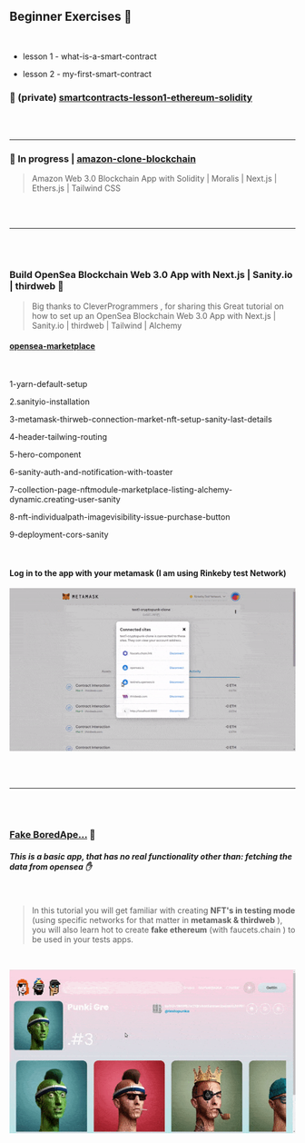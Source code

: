 ## Beginner Exercises 🍭

<br>

- lesson 1 - what-is-a-smart-contract

- lesson 2 - my-first-smart-contract

### 🚧 (private) [smartcontracts-lesson1-ethereum-solidity](https://github.com/nadiamariduena/smartcontracts-lesson1-ethereum-solidity)


<br>
<br>

---

### 🚧 In progress | [amazon-clone-blockchain](https://github.com/nadiamariduena/amazon-clone-blockchain)

>Amazon Web 3.0 Blockchain App with Solidity | Moralis | Next.js | Ethers.js | Tailwind CSS

<br>
<br>

---

<br>
<br>

### Build OpenSea Blockchain Web 3.0 App with Next.js | Sanity.io | thirdweb 🍨

> Big thanks to CleverProgrammers , for sharing this Great tutorial on how to set up an OpenSea Blockchain Web 3.0 App with Next.js | Sanity.io | thirdweb | Tailwind | Alchemy

#### [opensea-marketplace](https://github.com/nadiamariduena/opensea-marketplace)

<br>

1-yarn-default-setup

2.sanityio-installation

3-metamask-thirweb-connection-market-nft-setup-sanity-last-details

4-header-tailwing-routing

5-hero-component

6-sanity-auth-and-notification-with-toaster

7-collection-page-nftmodule-marketplace-listing-alchemy-dynamic.creating-user-sanity

8-nft-individualpath-imagevisibility-issue-purchase-button

9-deployment-cors-sanity

<br>

#### Log in to the app with your metamask (I am using Rinkeby test Network)

[<img src="./img/preview-0.gif"/>](https://github.com/nadiamariduena/opensea-marketplace)

<br>
<br>

---

<br>
<br>

### [Fake BoredApe...](https://github.com/nadiamariduena/crypto-punk-clone-react-web3)  🌴

##### This is a basic app, that has no real functionality other than: fetching the data from opensea ✋

<br>

> In this tutorial you will get familiar with creating **NFT's in testing mode** (using specific networks for that matter in **metamask & thirdweb** ), you will also learn hot to create **fake ethereum** (with faucets.chain ) to be used in your tests apps.

<br>

[<img src="./img/preview-with-bug.gif"/>](https://github.com/nadiamariduena/crypto-punk-clone-react-web3)
